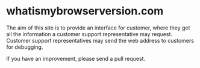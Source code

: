 whatismybrowserversion.com
==========================

The aim of this site is to provide an interface for customer, where they get
all the information a customer support representative may request.
Customer support representatives may send the web address to customers
for debugging.

If you have an improvement, please send a pull request.